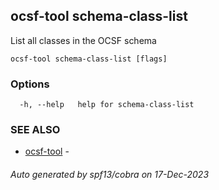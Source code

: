 ## ocsf-tool schema-class-list

List all classes in the OCSF schema

```
ocsf-tool schema-class-list [flags]
```

### Options

```
  -h, --help   help for schema-class-list
```

### SEE ALSO

* [ocsf-tool](ocsf-tool.md)	 - 

###### Auto generated by spf13/cobra on 17-Dec-2023
